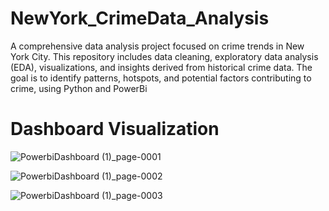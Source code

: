 # NewYork_CrimeData_Analysis
A comprehensive data analysis project focused on crime trends in New York City. This repository includes data cleaning, exploratory data analysis (EDA), visualizations, and insights derived from historical crime data. The goal is to identify patterns, hotspots, and potential factors contributing to crime, using Python and PowerBi

# Dashboard Visualization

![PowerbiDashboard (1)_page-0001](https://github.com/user-attachments/assets/62bb003a-b410-4121-8070-3e7a8b5a0263)

![PowerbiDashboard (1)_page-0002](https://github.com/user-attachments/assets/08ceaf5f-94b5-47ef-b118-e25676a5ce7d)


![PowerbiDashboard (1)_page-0003](https://github.com/user-attachments/assets/151b2127-46c1-43ce-8af8-dcff345a558c)
